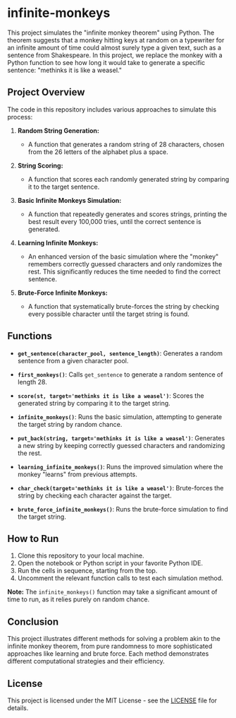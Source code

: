 # infinite-monkeys
This project simulates the "infinite monkey theorem" using Python. The theorem suggests that a monkey hitting keys at random on a typewriter for an infinite amount of time could almost surely type a given text, such as a sentence from Shakespeare. In this project, we replace the monkey with a Python function to see how long it would take to generate a specific sentence: "methinks it is like a weasel."

## Project Overview

The code in this repository includes various approaches to simulate this process:

1. **Random String Generation:** 
   - A function that generates a random string of 28 characters, chosen from the 26 letters of the alphabet plus a space.
   
2. **String Scoring:** 
   - A function that scores each randomly generated string by comparing it to the target sentence.
   
3. **Basic Infinite Monkeys Simulation:**
   - A function that repeatedly generates and scores strings, printing the best result every 100,000 tries, until the correct sentence is generated.

4. **Learning Infinite Monkeys:**
   - An enhanced version of the basic simulation where the "monkey" remembers correctly guessed characters and only randomizes the rest. This significantly reduces the time needed to find the correct sentence.

5. **Brute-Force Infinite Monkeys:**
   - A function that systematically brute-forces the string by checking every possible character until the target string is found.

## Functions

- **`get_sentence(character_pool, sentence_length)`**:
  Generates a random sentence from a given character pool.

- **`first_monkeys()`**:
  Calls `get_sentence` to generate a random sentence of length 28.

- **`score(st, target='methinks it is like a weasel')`**:
  Scores the generated string by comparing it to the target string.

- **`infinite_monkeys()`**:
  Runs the basic simulation, attempting to generate the target string by random chance.

- **`put_back(string, target='methinks it is like a weasel')`**:
  Generates a new string by keeping correctly guessed characters and randomizing the rest.

- **`learning_infinite_monkeys()`**:
  Runs the improved simulation where the monkey "learns" from previous attempts.

- **`char_check(target='methinks it is like a weasel')`**:
  Brute-forces the string by checking each character against the target.

- **`brute_force_infinite_monkeys()`**:
  Runs the brute-force simulation to find the target string.

## How to Run

1. Clone this repository to your local machine.
2. Open the notebook or Python script in your favorite Python IDE.
3. Run the cells in sequence, starting from the top.
4. Uncomment the relevant function calls to test each simulation method.

**Note:** The `infinite_monkeys()` function may take a significant amount of time to run, as it relies purely on random chance.

## Conclusion

This project illustrates different methods for solving a problem akin to the infinite monkey theorem, from pure randomness to more sophisticated approaches like learning and brute force. Each method demonstrates different computational strategies and their efficiency.

## License

This project is licensed under the MIT License - see the [LICENSE](LICENSE) file for details.
